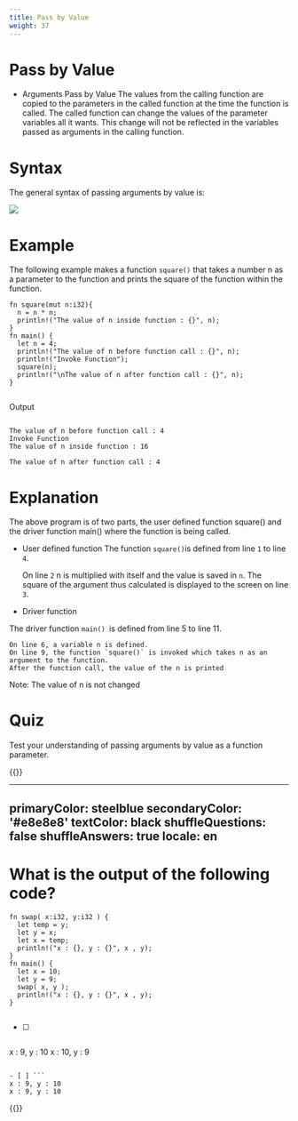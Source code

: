 ```yaml
---
title: Pass by Value
weight: 37
---
```


# Pass by Value
- Arguments Pass by Value 
The values from the calling function are copied to the parameters in the called function at the time the function is called. The called function can change the values of the parameter variables all it wants. 
This change will not be reflected in the variables passed as arguments in the calling function.

# Syntax 
The general syntax of passing arguments by value is:

![](/img/diagrams/70.fn_arg_pass_val.png)

# Example
The following example makes a function `square()` that takes a number n as a parameter to the function and prints the square of the function within the function.

```
fn square(mut n:i32){
  n = n * n;
  println!("The value of n inside function : {}", n);
}
fn main() {
  let n = 4;
  println!("The value of n before function call : {}", n);
  println!("Invoke Function");
  square(n);
  println!("\nThe value of n after function call : {}", n);
}


```
Output

```

The value of n before function call : 4
Invoke Function
The value of n inside function : 16

The value of n after function call : 4

```
# Explanation 

The above program is of two parts, the user defined function square() and the driver function main() where the function is being called.

- User defined function 
The function ` square() `is defined from line `1` to line` 4`.

    On line `2` n is multiplied with itself and the value is saved in `n`.
    The square of the argument thus calculated is displayed to the screen on line` 3`.
    
- Driver function 

The driver function `main() `is defined from line 5 to line 11.

    On line 6, a variable n is defined.
    On line 9, the function `square()` is invoked which takes n as an argument to the function.
    After the function call, the value of the n is printed
    
    
 Note: The value of n is not changed
 
 # Quiz 

Test your understanding of passing arguments by value as a function parameter.

{{<quizdown>}}

---
primaryColor: steelblue
secondaryColor: '#e8e8e8'
textColor: black
shuffleQuestions: false
shuffleAnswers: true
locale: en
---


# What is the output of the following code?

```
fn swap( x:i32, y:i32 ) {
  let temp = y;
  let y = x;
  let x = temp;
  println!("x : {}, y : {}", x , y);
}
fn main() {
  let x = 10;
  let y = 9;
  swap( x, y );
  println!("x : {}, y : {}", x , y);
}


```

- [ ] ```
x : 9, y : 10
x : 10, y : 9
```

- [ ] ```
x : 9, y : 10
x : 9, y : 10
```




{{</quizdown>}}


